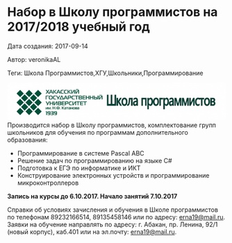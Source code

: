 # Набор в Школу программистов на 2017/2018 учебный год

Дата создания: 2017-09-14

Автор: veronikaAL

Теги: Школа Программистов,ХГУ,Школьники,Программирование

 ![](../images/0ec784.png)  
 Производится набор в Школу программистов, комплектование групп школьников для обучения по программам дополнительного образования:  

- Программирование в системе Pascal ABC
- Решение задач по программированию на языке C#
- Подготовка к ЕГЭ по информатике и ИКТ
- Конструирование электронных устройств и программирование микроконтроллеров

  
**Запись на курсы до 6.10.2017. Начало занятий 7.10.2017**  
  
Справки об условиях зачисления и обучения в Школе программистов по телефонам 89232166514, 89135458146 или по адресу: erna19@mail.ru.   
Заявки на обучение направлять по адресу: г. Абакан, пр. Ленина, 92/1 (новый корпус), каб.401 или на эл.почту: erna19@mail.ru.